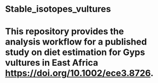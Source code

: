 # Stable_isotopes_vultures
# This repository provides the analysis workflow for a published study on diet estimation for Gyps vultures in East Africa https://doi.org/10.1002/ece3.8726.
# 
